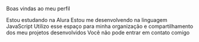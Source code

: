 Boas vindas ao meu perfil

Estou estudando na Alura
Estou me desenvolvendo na linguagem JavaScript
Utilizo esse espaço para minha organização e compartilhamento dos meu projetos desenvolvidos
Você não pode entrar em contato comigo 
